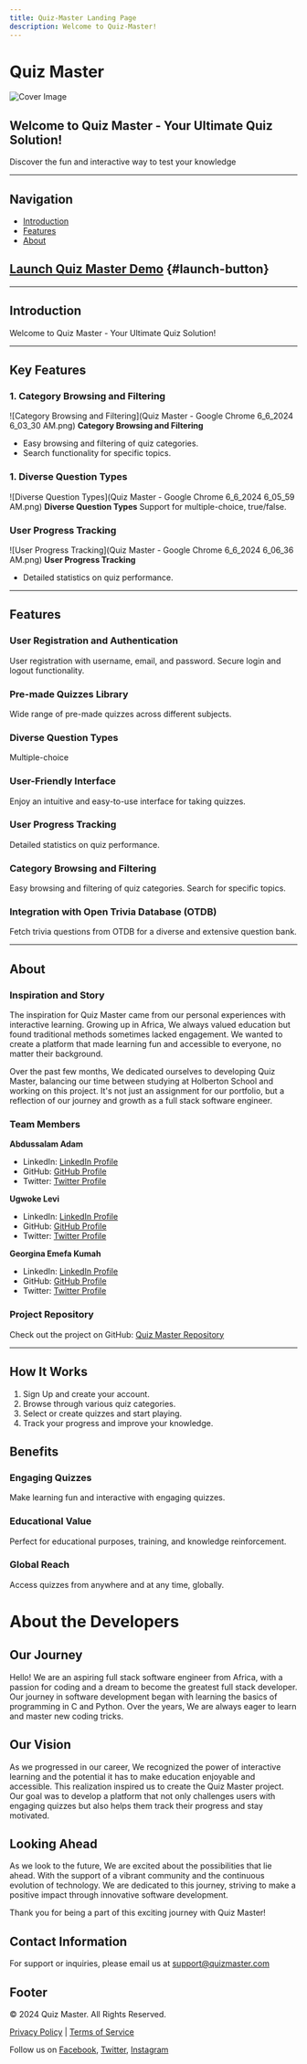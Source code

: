 ```yaml
---
title: Quiz-Master Landing Page
description: Welcome to Quiz-Master!
---
```

# Quiz Master

![Cover Image](https://www.dock10.co.uk/assets/img/news/quizmaster-md.jpg)

## Welcome to Quiz Master - Your Ultimate Quiz Solution!
Discover the fun and interactive way to test your knowledge 

---

## Navigation
- [Introduction](#introduction)
- [Features](#features)
- [About](#about)

## [Launch Quiz Master Demo](https://www.youtube.com/watch?v=wYLQdHQdOOY) {#launch-button}

---

## Introduction
Welcome to Quiz Master - Your Ultimate Quiz Solution!

---

## Key Features

### 1. Category Browsing and Filtering
![Category Browsing and Filtering](Quiz Master - Google Chrome 6_6_2024 6_03_30 AM.png)
**Category Browsing and Filtering**
- Easy browsing and filtering of quiz categories.
- Search functionality for specific topics.

### 1. Diverse Question Types
![Diverse Question Types](Quiz Master - Google Chrome 6_6_2024 6_05_59 AM.png)
**Diverse Question Types**
Support for multiple-choice, true/false.

### User Progress Tracking
![User Progress Tracking](Quiz Master - Google Chrome 6_6_2024 6_06_36 AM.png)
**User Progress Tracking**
- Detailed statistics on quiz performance.

---

## Features
### User Registration and Authentication
User registration with username, email, and password.
Secure login and logout functionality.

### Pre-made Quizzes Library
Wide range of pre-made quizzes across different subjects.

### Diverse Question Types
Multiple-choice

### User-Friendly Interface
Enjoy an intuitive and easy-to-use interface for taking quizzes.

### User Progress Tracking
Detailed statistics on quiz performance.

### Category Browsing and Filtering
Easy browsing and filtering of quiz categories.
Search for specific topics.

### Integration with Open Trivia Database (OTDB)
Fetch trivia questions from OTDB for a diverse and extensive question bank.

---

## About

### Inspiration and Story

The inspiration for Quiz Master came from our personal experiences with interactive learning. Growing up in Africa, We always valued education but found traditional methods sometimes lacked engagement. We wanted to create a platform that made learning fun and accessible to everyone, no matter their background.

Over the past few months, We dedicated ourselves to developing Quiz Master, balancing our time between studying at Holberton School and working on this project. It's not just an assignment for our portfolio, but a reflection of our journey and growth as a full stack software engineer.

### Team Members

**Abdussalam Adam**
- LinkedIn: [LinkedIn Profile](https://www.linkedin.com/)
- GitHub: [GitHub Profile](https://github.com/Adams009)
- Twitter: [Twitter Profile](https://twitter.com/abdussa003)

**Ugwoke Levi**
- LinkedIn: [LinkedIn Profile](https://www.linkedin.com/)
- GitHub: [GitHub Profile](https://github.com/levoski1)
- Twitter: [Twitter Profile](https://twitter.com/)

**Georgina Emefa Kumah**
- LinkedIn: [LinkedIn Profile](https://www.linkedin.com/)
- GitHub: [GitHub Profile](https://github.com/GodsGiftLove)
- Twitter: [Twitter Profile](https://twitter.com/)

### Project Repository

Check out the project on GitHub: [Quiz Master Repository](https://github.com/Adams009/Master_Quiz)

---

## How It Works
1. Sign Up and create your account.
2. Browse through various quiz categories.
3. Select or create quizzes and start playing.
4. Track your progress and improve your knowledge.

## Benefits
### Engaging Quizzes
Make learning fun and interactive with engaging quizzes.

### Educational Value
Perfect for educational purposes, training, and knowledge reinforcement.

### Global Reach
Access quizzes from anywhere and at any time, globally.


# About the Developers

## Our Journey

Hello! We are an aspiring full stack software engineer from Africa, with a passion for coding and a dream to become the greatest full stack developer. Our journey in software development began with learning the basics of programming in C and Python. Over the years, We are always eager to learn and master new coding tricks.

## Our Vision

As we progressed in our career, We recognized the power of interactive learning and the potential it has to make education enjoyable and accessible. This realization inspired us to create the Quiz Master project. Our goal was to develop a platform that not only challenges users with engaging quizzes but also helps them track their progress and stay motivated.


## Looking Ahead

As we look to the future, We are excited about the possibilities that lie ahead. With the support of a vibrant community and the continuous evolution of technology. We are dedicated to this journey, striving to make a positive impact through innovative software development.

Thank you for being a part of this exciting journey with Quiz Master!


## Contact Information
For support or inquiries, please email us at [support@quizmaster.com](mailto:support@quizmaster.com)

## Footer
&copy; 2024 Quiz Master. All Rights Reserved.

[Privacy Policy](#privacy-policy) | [Terms of Service](#terms-of-service)

Follow us on [Facebook](#), [Twitter](#), [Instagram](#)
